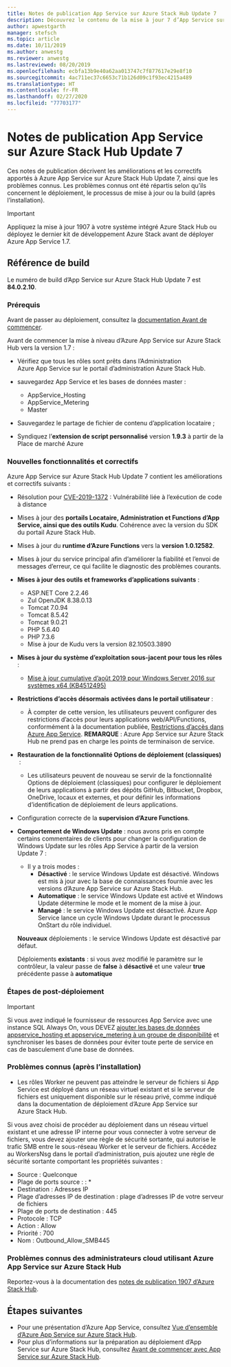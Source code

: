 ```yaml
---
title: Notes de publication App Service sur Azure Stack Hub Update 7
description: Découvrez le contenu de la mise à jour 7 d’App Service sur Azure Stack Hub, les problèmes connus et l’emplacement à partir duquel la télécharger.
author: apwestgarth
manager: stefsch
ms.topic: article
ms.date: 10/11/2019
ms.author: anwestg
ms.reviewer: anwestg
ms.lastreviewed: 08/20/2019
ms.openlocfilehash: ecbfa13b9e40a62aa013747c7f877617e29e8f10
ms.sourcegitcommit: 4ac711ec37c6653c71b126d09c1f93ec4215a489
ms.translationtype: HT
ms.contentlocale: fr-FR
ms.lasthandoff: 02/27/2020
ms.locfileid: "77703177"
---
```

# <a name="app-service-on-azure-stack-hub-update-7-release-notes"></a>Notes de publication App Service sur Azure Stack Hub Update 7

Ces notes de publication décrivent les améliorations et les correctifs apportés à Azure App Service sur Azure Stack Hub Update 7, ainsi que les problèmes connus. Les problèmes connus ont été répartis selon qu’ils concernent le déploiement, le processus de mise à jour ou la build (après l’installation).

> [!IMPORTANT]
> Appliquez la mise à jour 1907 à votre système intégré Azure Stack Hub ou déployez le dernier kit de développement Azure Stack avant de déployer Azure App Service 1.7.


## <a name="build-reference"></a>Référence de build

Le numéro de build d’App Service sur Azure Stack Hub Update 7 est **84.0.2.10**.

### <a name="prerequisites"></a>Prérequis

Avant de passer au déploiement, consultez la [documentation Avant de commencer](azure-stack-app-service-before-you-get-started.md).

Avant de commencer la mise à niveau d’Azure App Service sur Azure Stack Hub vers la version 1.7 :

- Vérifiez que tous les rôles sont prêts dans l’Administration Azure App Service sur le portail d’administration Azure Stack Hub.

- sauvegardez App Service et les bases de données master :
  - AppService_Hosting
  - AppService_Metering
  - Master

- Sauvegardez le partage de fichier de contenu d’application locataire ;

- Syndiquez l’**extension de script personnalisé** version **1.9.3** à partir de la Place de marché Azure

### <a name="new-features-and-fixes"></a>Nouvelles fonctionnalités et correctifs

Azure App Service sur Azure Stack Hub Update 7 contient les améliorations et correctifs suivants :

- Résolution pour [CVE-2019-1372](https://portal.msrc.microsoft.com/en-US/security-guidance/advisory/CVE-2019-1372) : Vulnérabilité liée à l’exécution de code à distance

- Mises à jour des **portails Locataire, Administration et Functions d’App Service, ainsi que des outils Kudu**. Cohérence avec la version du SDK du portail Azure Stack Hub.

- Mises à jour du **runtime d’Azure Functions** vers la **version 1.0.12582**.

- Mises à jour du service principal afin d’améliorer la fiabilité et l’envoi de messages d’erreur, ce qui facilite le diagnostic des problèmes courants.

- **Mises à jour des outils et frameworks d’applications suivants** :
  - ASP.NET Core 2.2.46
  - Zul OpenJDK 8.38.0.13
  - Tomcat 7.0.94
  - Tomcat 8.5.42
  - Tomcat 9.0.21
  - PHP 5.6.40
  - PHP 7.3.6
  - Mise à jour de Kudu vers la version 82.10503.3890

- **Mises à jour du système d’exploitation sous-jacent pour tous les rôles** :
  - [Mise à jour cumulative d’août 2019 pour Windows Server 2016 sur systèmes x64 (KB4512495)](https://support.microsoft.com/help/4512495)

- **Restrictions d’accès désormais activées dans le portail utilisateur** :
  - À compter de cette version, les utilisateurs peuvent configurer des restrictions d’accès pour leurs applications web/API/Functions, conformément à la documentation publiée, [Restrictions d’accès dans Azure App Service](https://docs.microsoft.com/azure/app-service/app-service-ip-restrictions). **REMARQUE** : Azure App Service sur Azure Stack Hub ne prend pas en charge les points de terminaison de service.

- **Restauration de la fonctionnalité Options de déploiement (classiques)**  :
  - Les utilisateurs peuvent de nouveau se servir de la fonctionnalité Options de déploiement (classiques) pour configurer le déploiement de leurs applications à partir des dépôts GitHub, Bitbucket, Dropbox, OneDrive, locaux et externes, et pour définir les informations d’identification de déploiement de leurs applications.

- Configuration correcte de la **supervision d’Azure Functions**.

- **Comportement de Windows Update** : nous avons pris en compte certains commentaires de clients pour changer la configuration de Windows Update sur les rôles App Service à partir de la version Update 7 :
  - Il y a trois modes :
    - **Désactivé** : le service Windows Update est désactivé. Windows est mis à jour avec la base de connaissances fournie avec les versions d’Azure App Service sur Azure Stack Hub.
    - **Automatique** : le service Windows Update est activé et Windows Update détermine le mode et le moment de la mise à jour.
    - **Managé** : le service Windows Update est désactivé. Azure App Service lance un cycle Windows Update durant le processus OnStart du rôle individuel.

  **Nouveaux** déploiements : le service Windows Update est désactivé par défaut.

  Déploiements **existants** : si vous avez modifié le paramètre sur le contrôleur, la valeur passe de **false** à **désactivé** et une valeur **true** précédente passe à **automatique**

### <a name="post-deployment-steps"></a>Étapes de post-déploiement

> [!IMPORTANT]
> Si vous avez indiqué le fournisseur de ressources App Service avec une instance SQL Always On, vous DEVEZ [ajouter les bases de données appservice_hosting et appservice_metering à un groupe de disponibilité](https://docs.microsoft.com/sql/database-engine/availability-groups/windows/availability-group-add-a-database) et synchroniser les bases de données pour éviter toute perte de service en cas de basculement d’une base de données.

### <a name="known-issues-post-installation"></a>Problèmes connus (après l’installation)

- Les rôles Worker ne peuvent pas atteindre le serveur de fichiers si App Service est déployé dans un réseau virtuel existant et si le serveur de fichiers est uniquement disponible sur le réseau privé, comme indiqué dans la documentation de déploiement d’Azure App Service sur Azure Stack Hub.

Si vous avez choisi de procéder au déploiement dans un réseau virtuel existant et une adresse IP interne pour vous connecter à votre serveur de fichiers, vous devez ajouter une règle de sécurité sortante, qui autorise le trafic SMB entre le sous-réseau Worker et le serveur de fichiers. Accédez au WorkersNsg dans le portail d’administration, puis ajoutez une règle de sécurité sortante comportant les propriétés suivantes :
 * Source : Quelconque
 * Plage de ports source : : *
 * Destination : Adresses IP
 * Plage d’adresses IP de destination : plage d’adresses IP de votre serveur de fichiers
 * Plage de ports de destination : 445
 * Protocole : TCP
 * Action : Allow
 * Priorité : 700
 * Nom : Outbound_Allow_SMB445

### <a name="known-issues-for-cloud-admins-operating-azure-app-service-on-azure-stack-hub"></a>Problèmes connus des administrateurs cloud utilisant Azure App Service sur Azure Stack Hub

Reportez-vous à la documentation des [notes de publication 1907 d’Azure Stack Hub](azure-stack-release-notes-1907.md).

## <a name="next-steps"></a>Étapes suivantes

- Pour une présentation d’Azure App Service, consultez [Vue d’ensemble d’Azure App Service sur Azure Stack Hub](azure-stack-app-service-overview.md).
- Pour plus d’informations sur la préparation au déploiement d’App Service sur Azure Stack Hub, consultez [Avant de commencer avec App Service sur Azure Stack Hub](azure-stack-app-service-before-you-get-started.md).
